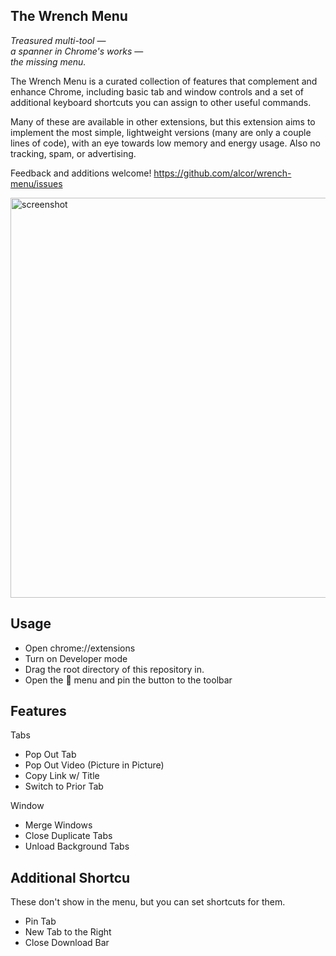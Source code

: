 ## The Wrench Menu

_Treasured multi-tool_ —  
_a spanner in Chrome's works_ —   
_the missing menu._

The Wrench Menu is a curated collection of features that complement and enhance Chrome, including basic tab and window controls and a set of additional keyboard shortcuts you can assign to other useful commands.

Many of these are available in other extensions, but this extension aims to implement the most simple, lightweight versions (many are only a couple lines of code), with an eye towards low memory and energy usage. Also no tracking, spam, or advertising. 

Feedback and additions welcome! https://github.com/alcor/wrench-menu/issues

<img width="640" alt="screenshot" src="https://user-images.githubusercontent.com/563095/118677153-e0e28200-b7b0-11eb-93ed-d058986ef904.png">


## Usage

- Open chrome://extensions
- Turn on Developer mode
- Drag the root directory of this repository in.
- Open the 🧩 menu and pin the button to the toolbar

## Features

Tabs
- Pop Out Tab
- Pop Out Video (Picture in Picture)
- Copy Link w/ Title
- Switch to Prior Tab

Window
- Merge Windows  
- Close Duplicate Tabs  
- Unload Background Tabs

## Additional Shortcu 
These don't show in the menu, but you can set shortcuts for them. 
- Pin Tab
- New Tab to the Right
- Close Download Bar
